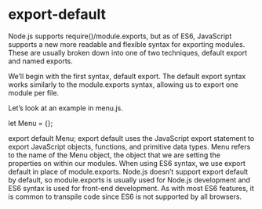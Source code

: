 # export-default

Node.js supports require()/module.exports, but as of ES6, JavaScript supports a new more readable and flexible syntax for exporting modules. These are usually broken down into one of two techniques, default export and named exports.

We’ll begin with the first syntax, default export. The default export syntax works similarly to the module.exports syntax, allowing us to export one module per file.

Let’s look at an example in menu.js.

let Menu = {};
 
export default Menu;
export default uses the JavaScript export statement to export JavaScript objects, functions, and primitive data types.
Menu refers to the name of the Menu object, the object that we are setting the properties on within our modules.
When using ES6 syntax, we use export default in place of module.exports. Node.js doesn’t support export default by default, so module.exports is usually used for Node.js development and ES6 syntax is used for front-end development. As with most ES6 features, it is common to transpile code since ES6 is not supported by all browsers.
